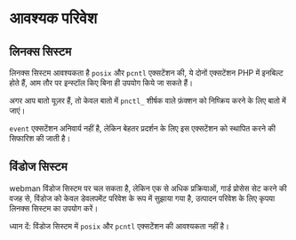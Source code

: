# आवश्यक परिवेश

## लिनक्स सिस्टम
लिनक्स सिस्टम आवश्यकता है `posix` और `pcntl` एक्सटेंशन की, ये दोनों एक्सटेंशन PHP में इनबिल्ट होते हैं, आम तौर पर इन्स्टॉल किए बिना ही उपयोग किये जा सकते हैं।

अगर आप बातो यूज़र हैं, तो केवल बातो में `pnctl_` शीर्षक वाले फ़ंक्शन को निष्क्रिय करने के लिए बातो में जाएं।

`event` एक्सटेंशन अनिवार्य नहीं है, लेकिन बेहतर प्रदर्शन के लिए इस एक्सटेंशन को स्थापित करने की सिफारिश की जाती है।

## विंडोज सिस्टम
webman विंडोज सिस्टम पर चल सकता है, लेकिन एक से अधिक प्रक्रियाओं, गार्ड प्रोसेस सेट करने की वजह से, विंडोज को केवल डेवलपमेंट परिवेश के रूप में सुझाया गया है, उत्पादन परिवेश के लिए कृपया लिनक्स सिस्टम का उपयोग करें।

ध्यान दें: विंडोज सिस्टम में `posix` और `pcntl` एक्सटेंशन की आवश्यकता नहीं है।
